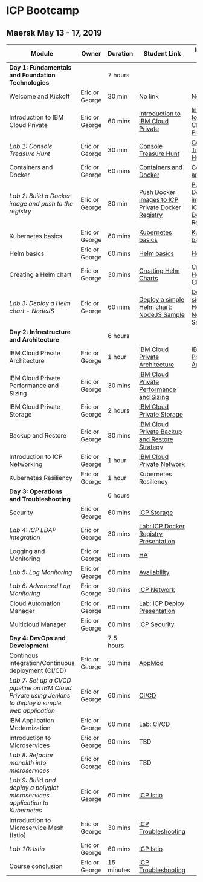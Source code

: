 # ICP Bootcamp

## Maersk May 13 - 17, 2019


| Module | Owner | Duration | Student Link | Instructor Link
| --- | --- | --- | --- | --- |
| **Day 1: Fundamentals and Foundation Technologies** | | 7 hours | |
| Welcome and Kickoff | Eric or George | 30 min | No link | No link |
| Introduction to IBM Cloud Private | Eric or George | 60 mins | [Introduction to IBM Cloud Private](https://github.com/ibm-cloud-architecture/icp-admin-bootcamp/blob/master/unit-presentations/01%20-%20Introduction%20to%20IBM%20Cloud%20Private%20v1.0.1.pdf ) | [Introduction to IBM Cloud Private](https://github.ibm.com/CASE/cloud-private-bootcamp/blob/master/Unit-Presentations/01%20-%20Introduction%20to%20IBM%20Cloud%20Private%20v1.0.1.pptx)|
| _Lab 1: Console Treasure Hunt_ | Eric or George | 30 min | [Console Treasure Hunt](https://github.com/ibm-cloud-architecture/icp-admin-bootcamp/blob/master/labs/Lab%2003%20Console%20Treasure%20Hunt.md) | [Console Treasure Hunt](https://github.com/ibm-cloud-architecture/icp-admin-bootcamp/blob/master/labs/Lab%2003%20Console%20Treasure%20Hunt.md) |
| Containers and Docker | Eric or George | 60 mins | [Containers and Docker](https://github.com/ibm-cloud-architecture/icp-admin-bootcamp/blob/master/unit-presentations/03%20-%20Containers%20and%20Docker%20v1.0.1.pdf) | [Containers and Docker](https://github.ibm.com/CASE/cloud-private-bootcamp/blob/master/Unit-Presentations/03%20-%20Containers%20and%20Docker%20v1.0.1.pptx)|
| _Lab 2: Build a Docker image and push to the registry_ | Eric or George | 30 min | [Push Docker images to ICP Private Docker Registry](https://github.ibm.com/CASE/cloud-private-bootcamp/blob/master/Labs/Lab%2002%20Private%20Docker%20Registry.md) | [Push Docker images to ICP Private Docker Registry](https://github.ibm.com/CASE/cloud-private-bootcamp/blob/master/Labs/Lab%2002%20Private%20Docker%20Registry.md) |
| Kubernetes basics | Eric or George | 60 mins | [Kubernetes basics](https://github.com/ibm-cloud-architecture/icp-admin-bootcamp/blob/master/unit-presentations/04%20-%20Kubernetes%20Basics%20v1.0.1.pdf) | [Kubernetes basics](https://github.ibm.com/CASE/cloud-private-bootcamp/blob/master/Unit-Presentations/04%20-%20Kubernetes%20Basics%20v1.0.1.pptx) |
| Helm basics | Eric or George | 60 mins | [Helm basics](https://github.com/ibm-cloud-architecture/icp-admin-bootcamp/blob/master/unit-presentations/05%20-%20Helm%20Basics%20v1.01.pdf) | [Helm basics](https://github.ibm.com/CASE/cloud-private-bootcamp/blob/master/Unit-Presentations/05%20-%20Helm%20Basics%20v1.01.pptx) |
| Creating a Helm chart  | Eric or George | 30 mins | [Creating Helm Charts](https://github.com/ibm-cloud-architecture/icp-admin-bootcamp/blob/master/unit-presentations/06%20-%20Creating%20Helm%20Charts%20v1.0.1.pdf) | [Creating Helm Charts](https://github.ibm.com/CASE/cloud-private-bootcamp/blob/master/Unit-Presentations/06%20-%20Creating%20Helm%20Charts%20v1.0.1.pptx) |
| _Lab 3: Deploy a Helm chart - NodeJS_ | Eric or George | 60 mins | [Deploy a simple Helm chart: NodeJS Sample](https://github.com/ibm-cloud-architecture/icp-admin-bootcamp/blob/master/labs/Lab%2005%20Deploy%20NodeJS%20Helm.md) |  [Deploy a simple Helm chart: NodeJS Sample](https://github.com/ibm-cloud-architecture/icp-admin-bootcamp/blob/master/labs/Lab%2005%20Deploy%20NodeJS%20Helm.md) |
| **Day 2: Infrastructure and Architecture** | | 6 hours | |
| IBM Cloud Private Architecture | Eric or George | 1 hour | [IBM Cloud Private Architecture](https://github.com/ibm-cloud-architecture/icp-admin-bootcamp/blob/master/unit-presentations/07%20-%20ICP%20Architecture%20v1.0.1.pdf) |  [IBM Cloud Private Architecture](https://github.ibm.com/CASE/cloud-private-bootcamp/blob/master/Unit-Presentations/07%20-%20ICP%20Architecture%20v1.0.1.pptx) |
| IBM Cloud Private Performance and Sizing | Eric or George | 30 mins | [IBM Cloud Private Performance and Sizing](https://github.com/ibm-cloud-architecture/icp-admin-bootcamp/blob/master/unit-presentations/08%20-%20ICP%20Performance%20and%20Sizing.pdf) |
| IBM Cloud Private Storage | Eric or George | 2 hours | [IBM Cloud Private Storage](https://github.com/ibm-cloud-architecture/icp-admin-bootcamp/blob/master/unit-presentations/09%20-%20ICP%20Storage%20v1.0.1.pdf) |
| Backup and Restore | Eric or George | 30 mins | [IBM Cloud Private Backup and Restore Strategy](https://github.com/ibm-cloud-architecture/icp-admin-bootcamp/blob/master/unit-presentations/10%20-%20ICP%20Backup%20%26%20Restore%20Strategy%20v1.0.1.pdf) |
| Introduction to ICP Networking | Eric or George | 1 hour | [IBM Cloud Private Network](https://github.com/ibm-cloud-architecture/icp-admin-bootcamp/blob/master/unit-presentations/11%20-%20ICP%20Network%20v1.0.1.pdf)|
| Kubernetes Resiliency | Eric or George | 1 hour | Kubernetes Resiliency |
| **Day 3: Operations and Troubleshooting**| | 6 hours | |
| Security | Eric or George | 60 mins | [ICP Storage](https://github.ibm.com/CASE/violet-build-bootcamp/blob/master/presentations/violet-storage-v1.0.pptx?raw=true) |
| _Lab 4: ICP LDAP Integration_ | Eric or George | 30 mins | [Lab: ICP Docker Registry](https://github.ibm.com/CASE/cloud-private-bootcamp/blob/master/Labs/Lab%2002%20Private%20Docker%20Registry.md) [Presentation](presentations/Docker_Registry_Lab.pptx)|
| Logging and Monitoring  | Eric or George | 60 mins | [HA](https://github.ibm.com/CASE/violet-build-bootcamp/blob/master/presentations/HADR%20aspects.pptx) |
| _Lab 5: Log Monitoring_ | Eric or George | 60 mins | [Availability](presentations/Availability%20in%20a%20Cloud%20Native%20World%20v1.4.pptx) |
| _Lab 6: Advanced Log Monitoring_ | Eric or George | 30 mins | [ICP Network](presentations/ICP%20Network.pptx) |
| Cloud Automation Manager | Eric or George | 60 mins |  [Lab: ICP Deploy](https://github.ibm.com/CASE/violet-build-bootcamp/blob/master/ICPDeploySampleApp.md) [Presentation](presentations/Day%203%20-%20NodeJs%20Deployment%20Lab.pptx) |
| Multicloud Manager | Eric or George | 60 mins | [ICP Security](https://github.ibm.com/CASE/violet-build-bootcamp/blob/master/presentations/Violet%20-%20Private%20Cloud%20Security.pptx) |
| **Day 4: DevOps and Development** | | 7.5 hours | |
| Continous integration/Continuous deployment (CI/CD) | Eric or George | 30 mins | [AppMod](presentations/Application_Modernization_Mar2019.pptx)|
|  _Lab 7: Set up a CI/CD pipeline on IBM Cloud Private using Jenkins to deploy a simple web application_ | Eric or George | 60 mins | [CI/CD](presentations/15%20-%20CI-CD%20in%20ICP%20-%20original.pdf) |
| IBM Application Modernization | Eric or George | 60 mins |  [Lab: CI/CD](https://github.ibm.com/CASE/redcompute-icp-openshift/blob/master/learning/lab7_cicd_pipeline_with_icp.md) |
| Introduction to Microservices | Eric or George | 90 mins | TBD |
| _Lab 8: Refactor monolith into microservices_ | Eric or George | 60 mins | TBD |
| _Lab 9: Build and deploy a polyglot microservices application to Kubernetes_ | Eric or George | 60 mins | [ICP Istio](presentations/Day%204%20-%20RBAC%20with%20LDAP%20Lab.pptx) |
| Introduction to Microservice Mesh (Istio) | Eric or George | 30 mins | [ICP Troubleshooting](https://github.ibm.com/CASE/violet-build-bootcamp/blob/master/presentations/violet-troubleshooting-v1.1.pptx?raw=true) |
| _Lab 10: Istio_ | Eric or George | 60 mins | [ICP Istio](presentations/Day%204%20-%20RBAC%20with%20LDAP%20Lab.pptx) |
| Course conclusion | Eric or George | 15 minutes | [ICP Troubleshooting](https://github.ibm.com/CASE/violet-build-bootcamp/blob/master/presentations/violet-troubleshooting-v1.1.pptx?raw=true) |


